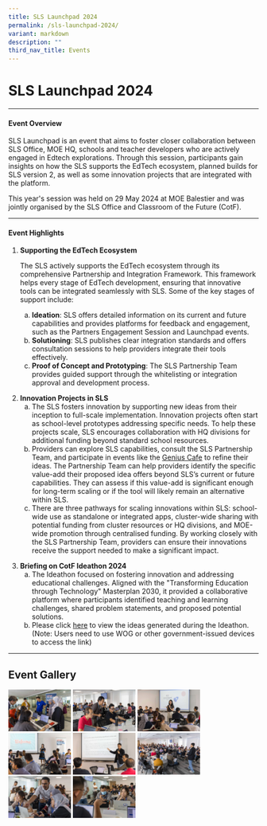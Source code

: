 ```yaml
---
title: SLS Launchpad 2024
permalink: /sls-launchpad-2024/
variant: markdown
description: ""
third_nav_title: Events
---
```

<h1>SLS Launchpad 2024</h1>
<hr>
<h4>Event Overview</h4>
<p>
	SLS Launchpad is an event that aims to foster closer collaboration between SLS Office, MOE HQ, schools and teacher developers who are actively engaged in Edtech explorations. Through this session, participants gain insights on how the SLS supports the EdTech ecosystem, planned builds for SLS version 2, as well as some innovation projects that are integrated with the platform.
</p>
<p>
	This year's session was held on 29 May 2024 at MOE Balestier and was jointly organised by the SLS Office and Classroom of the Future (CotF). 
</p>
<hr>
<h4>Event Highlights</h4>
<ol>
<li><strong>Supporting the EdTech Ecosystem</strong>
<br>
<p>The SLS actively supports the EdTech ecosystem through its comprehensive Partnership and Integration Framework. This framework helps every stage of EdTech development, ensuring that innovative tools can be integrated seamlessly with SLS. Some of the key stages of support include:
</p>
	<ol style="list-style-type: lower-alpha;">
	<li><strong>Ideation</strong>:&nbsp;SLS offers detailed information on its current and future capabilities and provides platforms for feedback and engagement, such as the Partners Engagement Session and Launchpad events.
	</li>
	<li><strong>Solutioning</strong>:&nbsp;SLS publishes clear integration standards and offers consultation sessions to help providers integrate their tools effectively.
	</li>
	<li><strong>Proof of Concept and Prototyping</strong>:&nbsp;The SLS Partnership Team provides guided support through the whitelisting or integration approval and development process.
	</li>
</ol>
<p></p>
</li>
<li><strong>Innovation Projects in SLS</strong>
	<ol style="list-style-type: lower-alpha;">
<li>The SLS fosters innovation by supporting new ideas from their inception to full-scale implementation. Innovation projects often start as school-level prototypes addressing specific needs. To help these projects scale, SLS encourages collaboration with HQ divisions for additional funding beyond standard school resources.
</li>
	<li>Providers can explore SLS capabilities, consult the SLS Partnership Team, and participate in events like the <a href="https://www.learning.moe.edu.sg/teachers/sls-events/visit-sls-grange/">Genius Cafe</a> to refine their ideas. The Partnership Team can help providers identify the specific value-add their proposed idea offers beyond SLS’s current or future capabilities. They can assess if this value-add is significant enough for long-term scaling or if the tool will likely remain an alternative within SLS.
	</li>
	<li>There are three pathways for scaling innovations within SLS: school-wide use as standalone or integrated apps, cluster-wide sharing with potential funding from cluster resources or HQ divisions, and MOE-wide promotion through centralised funding. By working closely with the SLS Partnership Team, providers can ensure their innovations receive the support needed to make a significant impact.&nbsp;
	</li>
	</ol>
<p></p>
</li>
	<li><strong>Briefing on CotF Ideathon 2024&nbsp;
</strong>
<br>
<ol style="list-style-type: lower-alpha;">
	<li>The Ideathon focused on fostering innovation and addressing educational challenges. Aligned with the "Transforming Education through Technology" Masterplan 2030, it provided a collaborative platform where participants identified teaching and learning challenges, shared problem statements, and proposed potential solutions.
</li>
<li>Please click <a href="launchpad.gov.sg/ideathon">here</a>&nbsp;to view the ideas generated during the Ideathon. (Note: Users need to use WOG or other government-issued devices to access the link)
	</li>
</ol>
</li>
</ol>
<hr>
<h2>Event Gallery</h2>
<a target="_blank" href="/images/3Partners/JENI9375NY.jpg"><img src="/images/3Partners/JENI9375NY.jpg" alt="SLS Launchpad 2024" style="width: 25%; display: inline"></a>
<a target="_blank" href="/images/3Partners/JENI9470NY.jpg"><img src="/images/3Partners/JENI9470NY.jpg" alt="SLS Launchpad 2024" style="width: 25%; display: inline"></a>
<a target="_blank" href="/images/3Partners/JENI9540NY.jpg"><img src="/images/3Partners/JENI9540NY.jpg" alt="SLS Launchpad 2024" style="width: 25%; display: inline"></a>
<a target="_blank" href="/images/3Partners/JENI9570NY.jpg"><img src="/images/3Partners/JENI9570NY.jpg" alt="SLS Launchpad 2024" style="width: 25%; display: inline"></a>
<a target="_blank" href="/images/3Partners/JENI9649NY.jpg"><img src="/images/3Partners/JENI9649NY.jpg" alt="SLS Launchpad 2024" style="width: 25%; display: inline"></a>
<a target="_blank" href="/images/3Partners/JENI9684NY.jpg"><img src="/images/3Partners/JENI9684NY.jpg" alt="SLS Launchpad 2024" style="width: 25%; display: inline"></a>
<a target="_blank" href="/images/3Partners/JENI9924NY.jpg"><img src="/images/3Partners/JENI9924NY.jpg" alt="SLS Launchpad 2024" style="width: 25%; display: inline"></a>
<a target="_blank" href="/images/3Partners/JENI9931NY.jpg"><img src="/images/3Partners/JENI9931NY.jpg" alt="SLS Launchpad 2024" style="width: 25%; display: inline"></a>